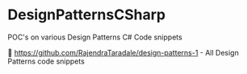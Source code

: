 # DesignPatternsCSharp
POC's on various Design Patterns C# Code snippets

📗 https://github.com/RajendraTaradale/design-patterns-1 - All Design Patterns code snippets
